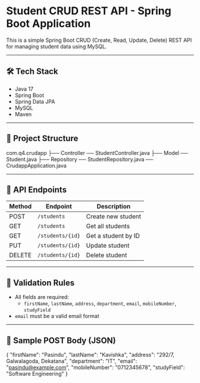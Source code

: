 # Student CRUD REST API - Spring Boot Application

This is a simple Spring Boot CRUD (Create, Read, Update, Delete) REST API for managing student data using MySQL.

---

## 🛠️ Tech Stack

- Java 17
- Spring Boot
- Spring Data JPA
- MySQL
- Maven

---

## 📁 Project Structure

com.q4.crudapp
├── Controller ── StudentController.java
├── Model ── Student.java
├── Repository ── StudentRepository.java
── CrudappApplication.java

---

## 🧪 API Endpoints

| Method | Endpoint        | Description          |
|--------|------------------|----------------------|
| POST   | `/students`      | Create new student   |
| GET    | `/students`      | Get all students     |
| GET    | `/students/{id}` | Get a student by ID  |
| PUT    | `/students/{id}` | Update student       |
| DELETE | `/students/{id}` | Delete student       |

---

## 🔐 Validation Rules

- All fields are required:
  - `firstName`, `lastName`, `address`, `department`, `email`, `mobileNumber`, `studyField`
- `email` must be a valid email format

---

## 🧪 Sample POST Body (JSON)

{
  "firstName": "Pasindu",
  "lastName": "Kavishka",
  "address": "292/7, Galwalagoda, Dekatana",
  "department": "IT",
  "email": "pasindu@example.com",
  "mobileNumber": "0712345678",
  "studyField": "Software Engineering"
}
